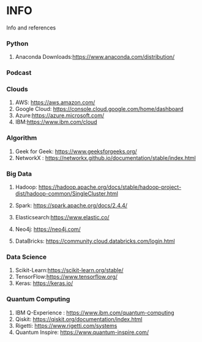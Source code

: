 # INFO
Info and references

### Python
1. Anaconda Downloads:https://www.anaconda.com/distribution/

### Podcast



### Clouds
1. AWS: https://aws.amazon.com/
2. Google Cloud: https://console.cloud.google.com/home/dashboard
3. Azure:https://azure.microsoft.com/
4. IBM:https://www.ibm.com/cloud

### Algorithm
1. Geek for Geek: https://www.geeksforgeeks.org/
2. NetworkX : https://networkx.github.io/documentation/stable/index.html



### Big Data
1. Hadoop: https://hadoop.apache.org/docs/stable/hadoop-project-dist/hadoop-common/SingleCluster.html
2. Spark: https://spark.apache.org/docs/2.4.4/
3. Elasticsearch:https://www.elastic.co/

4. Neo4j: https://neo4j.com/
5. DataBricks: https://community.cloud.databricks.com/login.html


### Data Science

1. Scikit-Learn:https://scikit-learn.org/stable/
2. TensorFlow:https://www.tensorflow.org/
3. Keras: https://keras.io/

### Quantum Computing

1. IBM Q-Experience : https://www.ibm.com/quantum-computing
2. Qiskit: https://qiskit.org/documentation/index.html
3. Rigetti: https://www.rigetti.com/systems
4. Quantum Inspire: https://www.quantum-inspire.com/






